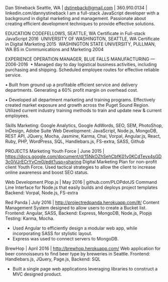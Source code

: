 Dan Stineback
Seattle, WA | dstineback@gmail.com | 360.910.0134 | linkedin.com/dannystineback
I am a full-stack JavaScript developer with a background in digital marketing and management. Passionate about creating efficient development techniques to provide effective solutions.  

EDUCATION
CODEFELLOWS, SEATTLE, WA Certificate in Full-stack JavaScript 2016 
UNIVERSITY OF WASHINGTON, SEATTLE, WA Certificate in Digital Marketing 2015 
WASHINGTON STATE UNIVERSITY, PULLMAN, WA BS in Communications and Marketing 2004  

EXPERIENCE
OPERATION MANAGER, BLUE FALLS MANUFACTURING — 2006-2016 
•		Managed day to day logistical business activities, including purchasing and shipping. Scheduled employee routes for effective reliable service.

•		Built from ground up a profitable efficient service and delivery departments. Generating a 60% profit margin on overhead cost.

•		Developed all department marketing and training programs. Effectively created market exposure and growth across the Puget Sound Region. Utilized current industry training methods to train and update new & current employees.  

Skills
Marketing: Google Analytics, Google AdWords, SEO, SEM, PhotoShop, InDesign, Adobe Suite
Web Development: JavaScript, Node.js, MongoDB, REST API, JQuery, Mocha, Jasmine, Karma, Chai, Vorpal, Angular.js, React, Ruby, PHP, WordPress, SQL, Handlebars.js, FS-extra, SASS, Github  

PROJECTS
Marketing
Youth Force | June 2015 | https://docs.google.com/document/d/15NkOZhSehCbfK01v0KCdTeyx4sGD3c0iVJrECrYvCm0/edit?usp=sharing
Digital Marketing Plan for non-profit client Youth Force. Used tactical strategies to allow the client to increase online awareness and boost SEO status.  

Web Development
Plop.js | May 2016 | github.com/PLOPdotJS
Command Line Interface for Node.js that easily builds and deploys project templates
Backend: Vorpal, Node.js, FS-extra  

Red Panda | July 2016 | http://projectredpanda.herokuapp.com/#/
Content Management System designed to allow users to create a Bucket list.
Frontend: Angular, SASS, Backend: Express, MongoDB, Node.js, Plopjs Testing: Karma, Mocha.
- Used Angular to efficiently design a modular web app, while incorporating SASS for stylistic layout.
- Express was used to connect servers to MongoDB.  

BrewHop | April 2016 | http://brewhop.herokuapp.com/
Web application for beer connoisseurs to find beer type by breweries in Seattle.
Frontend: Handlebars.js, JQuery, Page.js, Backend: SQL
- Built a single page web applications leveraging libraries to construct a MVC designed product.  
